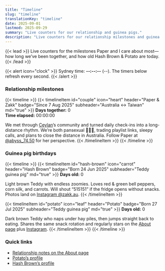 ```yaml
---
title: "Timeline"
slug: "timeline"
translationKey: "timeline"
date: 2025-09-01
lastmod: 2025-09-29
summary: "Live counters for our relationship and guinea pigs."
description: "Live counters for our relationship milestones and guinea pig birthdays, synced to Sydney time."
---
```


{{< lead >}}
Live counters for the milestones Paper and I care about most—how long we’ve been together, and how old Hash Brown & Potato are today.
{{< /lead >}}

{{< alert icon="clock" >}}
Sydney time: **<span data-sydney-now>--:--:--</span>** (<span data-sydney-zone>--</span>). The timers below refresh every second.
{{< /alert >}}

### Relationship milestones
{{< timeline >}}
{{< timelineItem id="couple" icon="heart" header="Paper & Zakk" badge="Since 7 Aug 2025" subheader="Australia ↔ Taiwan" md="true" >}}
**Days together:** <span class="counter-days" data-counter-origin="2025-08-07T11:38:00+10:00" data-counter-format="days">0</span>  
**Time elapsed:** <span class="counter-time" data-counter-origin="2025-08-07T11:38:00+10:00" data-counter-format="time">00:00:00</span>

We met through [Ceylan](https://www.youtube.com/@xilanceylan)’s community and turned daily check-ins into a long-distance rhythm. We’re both pansexual 🩷💛🩵, trading playlist links, sleepy calls, and plans to close the distance in Australia. Follow Paper at [@abyss_74.50](https://www.instagram.com/abyss_74.50/) for her perspective.
{{< /timelineItem >}}
{{< /timeline >}}

### Guinea pig birthdays
{{< timeline >}}
{{< timelineItem id="hash-brown" icon="carrot" header="Hash Brown" badge="Born 24 Jun 2025" subheader="Teddy guinea pig" md="true" >}}
**Days old:** <span class="counter-days" data-counter-origin="2025-06-24T00:00:00+10:00" data-counter-format="days">0</span>

Light brown Teddy with endless zoomies. Loves red & green bell peppers, corn silk, and carrots. Will shout “515151” if the fridge opens without snacks. Photos land on [Instagram @zakk.au](https://www.instagram.com/zakk.au/).
{{< /timelineItem >}}

{{< timelineItem id="potato" icon="leaf" header="Potato" badge="Born 27 Jul 2025" subheader="Teddy guinea pig" md="true" >}}
**Days old:** <span class="counter-days" data-counter-origin="2025-07-27T00:00:00+10:00" data-counter-format="days">0</span>

Dark brown Teddy who naps under hay piles, then jumps straight back to eating. Shares the same snack rotation and regularly stars on the [About page](/about/#potato) plus [Instagram](https://www.instagram.com/zakk.au/).
{{< /timelineItem >}}
{{< /timeline >}}

### Quick links
- [Relationship notes on the About page](/about/#relationship)
- [Potato’s profile](/about/#potato)
- [Hash Brown’s profile](/about/#hash-brown)
